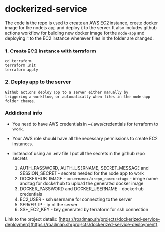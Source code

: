 # dockerized-service

The code in the repo is used to create an AWS EC2 instance,
create docker image for the nodejs app and deploy it to the server.
It also includes github actions workflow for building new docker image
for the ```node-app``` and deploying it to the EC2 instance whenever files
in the folder are changed.


### 1. Create EC2 instance with terraform
  ```
  cd terraform
  terraform init
  terraform apply
  ```
### 2. Deploy app to the server
  ```
  Github actions deploy app to a server either manually by
  triggering a workflow, or automatically when files in the node-app folder change.
  ```

### Addidional info

  - You need to have AWS credentials in ~/.aws/credentials for terraform to work.
  - Your AWS role should have all the necessary permissions to create EC2 instances.
  - Instead of using an .env file I put all the secrets in the github repo secrets:

    1. AUTH_PASSWORD, AUTH_USERNAME, SECRET_MESSAGE
    and SESSION_SECRET - secrets needed for the node app to work
    2. DOCKERHUB_IMAGE - ```<username>/<repo_name>:<tag>``` - image name and tag for dockerhub
    to upload the generated docker image
    3. DOCKER_PASSWORD and DOCKER_USERNAME - dockerhub credentials
    4. EC2_USER - ssh username for connecting to the server
    5. SERVER_IP - ip of the server
    6. SSH_EC2_KEY - key generated by terraform for ssh connection

Link to the project details: [https://roadmap.sh/projects/dockerized-service-deployment](https://roadmap.sh/projects/dockerized-service-deployment).